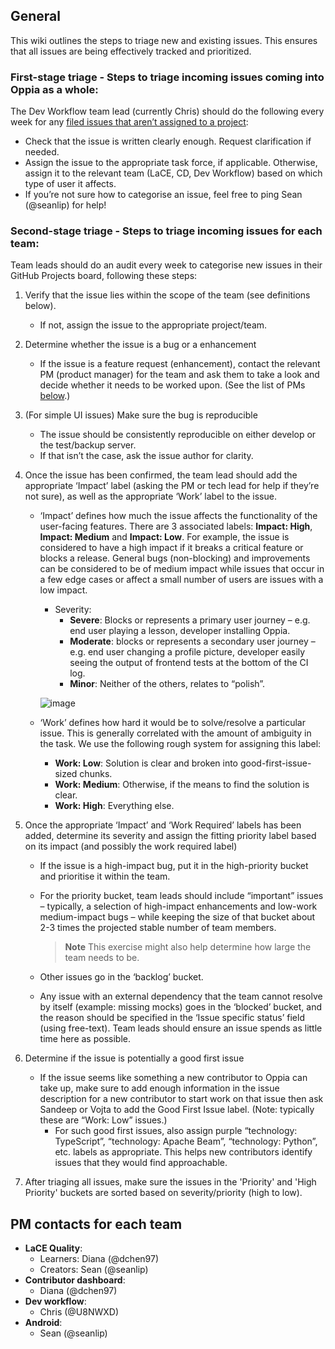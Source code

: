 ## General
This wiki outlines the steps to triage new and existing issues. This ensures that all issues are being effectively tracked and prioritized.

###  First-stage triage - Steps to triage incoming issues coming into Oppia as a whole:
The Dev Workflow team lead (currently Chris) should do the following every week for any [filed issues that aren’t assigned to a project](https://github.com/oppia/oppia/issues?q=is%3Aissue+is%3Aopen+no%3Aproject):

- Check that the issue is written clearly enough. Request clarification if needed.
- Assign the issue to the appropriate task force, if applicable. Otherwise, assign it to the relevant team (LaCE, CD, Dev Workflow) based on which type of user it affects.
- If you’re not sure how to categorise an issue, feel free to ping Sean (@seanlip) for help!

### Second-stage triage - Steps to triage incoming issues for each team:
Team leads should do an audit every week to categorise new issues in their GitHub Projects board, following these steps:

1. Verify that the issue lies within the scope of the team (see definitions below).
    - If not, assign the issue to the appropriate project/team.
2. Determine whether the issue is a bug or a enhancement
    - If the issue is a feature request (enhancement), contact the relevant PM (product manager) for the team and ask them to take a look and decide whether it needs to be worked upon. (See the list of PMs [below](#pm-contacts-for-each-team).)
3. (For simple UI issues) Make sure the bug is reproducible
    - The issue should be consistently reproducible on either develop or the test/backup server.
    - If that isn’t the case, ask the issue author for clarity.
4. Once the issue has been confirmed, the team lead should add the  appropriate ‘Impact’ label (asking the PM or tech lead for help if they’re not sure), as well as the appropriate ‘Work’ label to the issue.
    - ‘Impact’ defines how much the issue affects the functionality of the user-facing features. There are 3 associated labels: **Impact: High**, **Impact: Medium** and **Impact: Low**. For example, the issue is considered to have a high impact if it breaks a critical feature or blocks a release. General bugs (non-blocking) and improvements can be considered to be of medium impact while issues that occur in a few edge cases or affect a small number of users are issues with a low impact.

        - Severity:
            - **Severe**: Blocks or represents a primary user journey – e.g. end user playing a lesson, developer installing Oppia.
            - **Moderate**: blocks or represents a secondary user journey – e.g. end user changing a profile picture, developer easily seeing the output of frontend tests at the bottom of the CI log.
            - **Minor**: Neither of the others, relates to “polish”.

        ![image](https://user-images.githubusercontent.com/73544247/202834180-e26198bb-bc54-4fc9-9471-9348b439e5a2.png)

    - ‘Work’ defines how hard it would be to solve/resolve a particular issue. This is generally correlated with the amount of ambiguity in the task. We use the following rough system for assigning this label:
        - **Work: Low**: Solution is clear and broken into good-first-issue-sized chunks.
        - **Work: Medium**: Otherwise, if the means to find the solution is clear.
        - **Work: High**: Everything else.

5. Once the appropriate ‘Impact’ and ‘Work Required’ labels has been added, determine its severity and assign the fitting priority label based on its impact (and possibly the work required label)
    - If the issue is a high-impact bug, put it in the high-priority bucket and prioritise it within the team.
    - For the priority bucket, team leads should include “important” issues – typically, a selection of high-impact enhancements and low-work medium-impact bugs – while keeping the size of that bucket about 2-3 times the projected stable number of team members.
      > **Note**
      > This exercise might also help determine how large the team needs to be.

    - Other issues go in the ‘backlog’ bucket.
    - Any issue with an external dependency that the team cannot resolve by itself (example: missing mocks) goes in the ‘blocked’ bucket, and the reason should be specified in the ‘Issue specific status’ field (using free-text). Team leads should ensure an issue spends as little time here as possible.

6. Determine if the issue is potentially a good first issue
    - If the issue seems like something a new contributor to Oppia can take up, make sure to add enough information in the issue description for a new contributor to start work on that issue then ask Sandeep or Vojta to add the Good First Issue label. (Note: typically these are “Work: Low” issues.)
        - For such good first issues, also assign purple “technology: TypeScript”, “technology: Apache Beam”, “technology: Python”, etc. labels as appropriate. This helps new contributors identify issues that they would find approachable.

7. After triaging all issues, make sure the issues in the 'Priority' and 'High Priority' buckets are sorted based on severity/priority (high to low).


## PM contacts for each team
- **LaCE Quality**:
    - Learners: Diana (@dchen97)
    - Creators: Sean (@seanlip)
- **Contributor dashboard**:
    - Diana (@dchen97)
- **Dev workflow**:
    - Chris (@U8NWXD)
- **Android**:
    - Sean (@seanlip)

